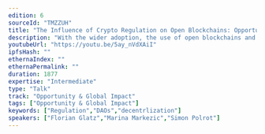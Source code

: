 ```yaml
---
edition: 6
sourceId: "TMZZUH"
title: "The Influence of Crypto Regulation on Open Blockchains: Opportunities and Challenges"
description: "With the wider adoption, the use of open blockchains and dapps built on top of it is becoming progressively regulated by governments all over the world (especially in the EU and the U.S.). Understanding and adjusting to these regulations is becoming a reality for many projects in the ecosystem, especially the ones facing the users and the community. What will be the impact of regulation on the Ethereum ecosystem and how it might change the existing use cases, designs and utilities?"
youtubeUrl: "https://youtu.be/5ay_nVdXAiI"
ipfsHash: ""
ethernaIndex: ""
ethernaPermalink: ""
duration: 1877
expertise: "Intermediate"
type: "Talk"
track: "Opportunity & Global Impact"
tags: ["Opportunity & Global Impact"]
keywords: ["Regulation","DAOs","decentrlization"]
speakers: ["Florian Glatz","Marina Markezic","Simon Polrot"]
---
```

